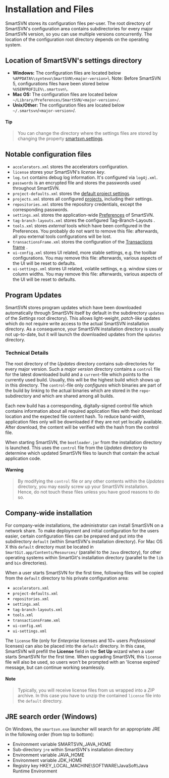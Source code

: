 # Installation and Files

SmartSVN stores its configuration files per-user. The root directory of
SmartSVN's configuration area contains subdirectories for every major
SmartSVN version, so you can use multiple versions concurrently. The
location of the configuration root directory depends on the operating
system.

## Location of SmartSVN's settings directory

-   **Windows:** The configuration files are located below
    `%APPDATA%\syntevo\SmartSVN\<major-version>`\\. Note: Before
    SmartSVN 5, configurations files have been stored below
    `%USERPROFILE%\.smartsvn\`.
-   **Mac OS:** The configuration files are located below
    `~/Library/Preferences/SmartSVN/<major-version>/`.
-   **Unix/Other:** The configuration files are located below
    `~/.smartsvn`/`<major-version>`/.


#### Tip
>
>
>You can change the directory where the settings files are stored by
>changing the property
>[smartsvn.settings](VM-Options.md#location-of-the-settings-directory).
>
>

## Notable configuration files

-   `accelerators.xml` stores the accelerators configuration.
-   `license` stores your SmartSVN's *license key*.
-   `log.txt` contains debug log information. It's configured via
    `log4j.xml`.
-   `passwords` is an encrypted file and stores the passwords used
    throughout SmartSVN.
-   `project-defaults.xml` stores the [default project settings](Project-Settings.md#default-settings).
-   `projects.xml` stores all configured
    [projects](Projects.md#Projects-project), including their
    settings.
-   `repositories.xml` stores the repository credentials, except the
    corresponding passwords.
-   `settings.xml` stores the application-wide
    [Preferences](Preferences.md#Preferences-preferences) of
    SmartSVN.
-   `tag-branch-layouts.xml` stores the configured Tag-Branch-Layouts .
-   `tools.xml` stores *external* tools which have been configured in
    the Preferences. You probably do not want to remove this file:
    afterwards, all you external tools configurations will be lost.
-   `transactionsFrame.xml` stores the configuration of the
    [Transactions frame](Transactions-Frame.md#TransactionsFrame-transactions-frame)
    .
-   `ui-config.xml` stores UI related, more stable settings, e.g. the
    toolbar configurations. You may remove this file: afterwards,
    various aspects of the UI will be reset to defaults.
-   `ui-settings.xml` stores UI related, volatile settings, e.g. window
    sizes or column widths. You may remove this file: afterwards,
    various aspects of the UI will be reset to defaults.

## Program Updates

SmartSVN stores program updates which have been downloaded automatically
through SmartSVN itself by default in the subdirectory `updates` of the
*Settings* root directory). This allows light-weight, *patch-like*
updates which do not require write access to the actual SmartSVN
installation directory. As a consequence, your SmartSVN installation
directory is usually not up-to-date, but it will launch the downloaded
updates from the `updates` directory.

### Technical Details

The root directory of the *Updates* directory contains sub-directories
for every major version. Such a *major version* directory contains a
`control` file for the latest downloaded build and a `current`-file
which points to the currently used build. Usually, this will be the
highest build which shows up in this directory. The `control`-file only
*configures* which binaries are part of the build by linking to the
actual binaries which are stored in the `repo`-subdirectory and which
are shared among all builds.

Each new build has a corresponding, digitally-signed control file which
contains information about all required application files with their
download location and the expected file content hash. To reduce
band-width, application files only will be downloaded if they are not
yet locally available. After download, the content will be verified with
the hash from the control file.

When starting SmartSVN, the `bootloader.jar` from the installation
directory is launched. This uses the `control` file from the *Updates*
directory to determine which updated SmartSVN files to launch that
contain the actual application code.


#### Warning
>
>
>By modifying the `control` file or any other contents within the
>*Updates* directory, you may easily screw up your SmartSVN installation.
>Hence, do not touch these files unless you have good reasons to do so.
>
>

## Company-wide installation

For company-wide installations, the administrator can install SmartSVN
on a network share. To make deployment and initial configuration for the
users easier, certain configuration files can be prepared and put into
the subdirectory `default` (within SmartSVN's installation directory).
For Mac OS X this `default` directory must be located in
`SmartGit.app/Contents/Resources/` (parallel to the `Java` directory),
for other operating systems within SmartGit's installation directory
(parallel to the `lib` and `bin` directories).

When a user starts SmartSVN for the first time, following files will be
copied from the `default` directory to his private configuration area:

-   `accelerators.xml`
-   `project-defaults.xml`
-   `repositories.xml`
-   `settings.xml`
-   `tag-branch-layouts.xml`
-   `tools.xml`
-   `transactionsFrame.xml`
-   `ui-config.xml`
-   `ui-settings.xml`

The `license` file (only for *Enterprise* licenses and 10+ users
*Professional* licenses) can also be placed into the `default`
directory. In this case, SmartSVN will prefill the **License** field in
the **Set Up** wizard when a user starts SmartSVN for the first time.
When upgrading SmartSVN, this `license` file will also be used, so users
won't be prompted with an 'license expired' message, but can continue
working seamlessly.


#### Note
>
>
>Typically, you will receive license files from us wrapped into a *ZIP*
>archive. In this case you have to unzip the contained `license` file
>into the `default` directory.
>
>

## JRE search order (Windows)

On Windows, the `smartsvn.exe` launcher will search for an appropriate
JRE in the following order (from top to bottom):

-   Environment variable SMARTSVN_JAVA_HOME
-   Sub-directory `jre` within SmartSVN's installation directory
-   Environment variable JAVA_HOME
-   Environment variable JDK_HOME
-   Registry key HKEY_LOCAL_MACHINE\\SOFTWARE\\JavaSoft\\Java Runtime
    Environment
